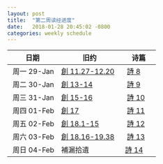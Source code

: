 ```yaml
---
layout: post
title:  "第二周读经进度"
date:   2018-01-28 20:45:02 -0800
categories: weekly schedule
---
```


|   日期   |   旧约   |   诗篇   
|----------|----------|---------
|  周一 29-Jan  | [創 11.27-12.20]   |  [詩 8]  
|  周二 30-Jan  | [創 13-14]  |  [詩 9]   
|  周三 31-Jan  | [創 15-16]   |  [詩 10]  
|  周四 01-Feb  | [創 17]	 |  [詩 11]  
|  周五 02-Feb  | [創 18.1-15] |  [詩 12]    
|  周六 03-Feb  | [創 18.16-19.38]  |  [詩 13]    
|  周日 04-Feb  | 補漏拾遺     |   [詩 14]  

[創 11.27-12.20]: https://www.bible.com/zh-TW/bible/46/GEN.11.CUNP
[創 13-14]: https://www.bible.com/zh-TW/bible/46/GEN.13.CUNP
[創 15-16]: https://www.bible.com/zh-TW/bible/46/GEN.15.CUNP
[創 17]: https://www.bible.com/zh-TW/bible/46/GEN.17.CUNP
[創 18.1-15]: https://www.bible.com/zh-TW/bible/46/GEN.16.1-15.CUNP
[創 18.16-19.38]: https://www.bible.com/zh-TW/bible/46/GEN.18.16-33.CUNP
[詩 8]: https://www.bible.com/zh-TW/bible/46/PSA.8.CUNP
[詩 9]: https://www.bible.com/zh-TW/bible/46/PSA.9.CUNP
[詩 10]: https://www.bible.com/zh-TW/bible/46/PSA.10.CUNP
[詩 11]: https://www.bible.com/zh-TW/bible/46/PSA.11.CUNP
[詩 12]: https://www.bible.com/zh-TW/bible/46/PSA.12.CUNP
[詩 13]: https://www.bible.com/zh-TW/bible/46/PSA.13.CUNP
[詩 14]: https://www.bible.com/zh-TW/bible/46/PSA.14.CUNP
